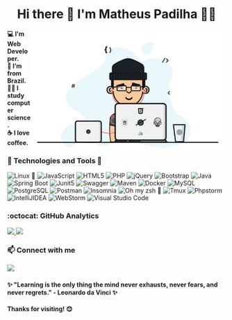 <!--
**matheuspadilha/matheuspadilha** is a ✨ _special_ ✨ repository because its `README.md` (this file) appears on your GitHub profile.

Here are some ideas to get you started:

- 🔭 I’m currently working on ...
- 🌱 I’m currently learning ...
- 👯 I’m looking to collaborate on ...
- 🤔 I’m looking for help with ...
- 💬 Ask me about ...
- 📫 How to reach me: ...
- 😄 Pronouns: ...
- ⚡ Fun fact: ...
-->

<div align="center">
  <h1> Hi there 🖖 I'm Matheus Padilha 👨‍💻 </h1>

  <img src="https://github.com/matheuspadilha/matheuspadilha/blob/main/assets/coder.gif" min-width="400px" max-width="400px" width="450px" align="right" alt="coder">
  
  <p align="left">  
    <strong>💻 I'm Web Developer.</strong> <br/>
    <strong>🏡 I’m from Brazil.</strong> <br/>
    <strong>👨‍🎓 I study computer science.</strong> <br/>
    <strong>☕ I love coffee.</strong>
  </p>

  <h3 align="left">🤖 Technologies and Tools 🧰</h3>
  <div align="left">  
    <img src="https://img.shields.io/badge/Linux-333333?style=flat&logo=Linux&logoColor=ffffff" alt="Linux 💟" />
    <img src="https://img.shields.io/badge/JavaScript-333333?style=flat&logo=JavaScript" alt="JavaScript" />
    <img src="https://img.shields.io/badge/HTML5-333333?style=flat&logo=HTML5" alt="HTML5" />
    <img src="https://img.shields.io/badge/PHP-333333?style=flat&logo=PHP" alt="PHP" />
    <img src="https://img.shields.io/badge/jQuery-333333?style=flat&logo=jQuery&logoColor=0769AD" alt="jQuery" />
    <img src="https://img.shields.io/badge/Bootstrap-333333?style=flat&logo=Bootstrap" alt="Bootstrap" />
    <img src="https://img.shields.io/badge/Java-333333?style=flat&logo=Java&logoColor=ED8B00" alt="Java" />
    <img src="https://img.shields.io/badge/Spring%20Boot-333333?style=flat&logo=spring-boot" alt="Spring Boot" />
    <img src="https://img.shields.io/badge/Junit5-333333?style=flat&logo=junit5&logoColor=25A162" alt="Junit5" />
    <img src="https://img.shields.io/badge/Swagger-333333?style=flat&logo=Swagger&logoColor=85EA2D" alt="Swagger" />
    <img src="https://img.shields.io/badge/Apache%20Maven-333333?style=flat&logo=apachemaven&logoColor=C71A36" alt="Maven" />
    <img src="https://img.shields.io/badge/Docker-333333?style=flat&logo=Docker" alt="Docker" />
    <img src="https://img.shields.io/badge/MySQL-333333?style=flat&logo=MySQL&logoColor=74CDD1" alt="MySQL" />
    <img src="https://img.shields.io/badge/PostgreSQL-333333?style=flat&logo=PostgreSQL" alt="PostgreSQL" />
    <img src="https://img.shields.io/badge/Postman-333333?style=flat&logo=Postman&logoColor=FF6C37" alt="Postman" />
    <img src="https://img.shields.io/badge/Insomnia-333333?style=flat&logo=Insomnia&logoColor=5849be" alt="Insomnia" />
    <img src="https://img.shields.io/badge/Oh_My_Zsh-333333?style=flat&logo=ohmyzsh&logoColor=1A2C34" alt="Oh my zsh 🖤" />
    <img src="https://img.shields.io/badge/tmux-333333?style=flat&logo=tmux&logoColor=1BB91F" alt="Tmux" />
    <img src="https://img.shields.io/badge/PhpStorm-333333?style=flat&logo=Phpstorm&logoColor=darkorchid" alt="Phpstorm" />
    <img src="https://img.shields.io/badge/IntelliJIDEA-333333?style=flat&logo=intellij-idea&logoColor=F44000" alt="IntelliJIDEA" />
    <img src="https://img.shields.io/badge/WebStorm-333333?style=flat&logo=WebStorm&logoColor=74CDD1" alt="WebStorm" />
    <img src="https://img.shields.io/badge/Visual_Studio_Code-333333?style=flat&logo=visual%20studio%20code&logoColor=0769AD" alt="Visual Studio Code" />
  </div>
</div>
   
<div align="left">
  <h3> :octocat: GitHub Analytics </h3>
  <a href="https://github.com/matheuspadilha">
    <img height="180em" src="https://github-readme-stats.vercel.app/api?username=matheuspadilha&show_icons=true&theme=tokyonight" />
  <a/>
  <img height="180em" src="https://github-readme-stats-eight-theta.vercel.app/api/top-langs/?username=matheuspadilha&layout=compact&langs_count=8&theme=tokyonight&include_all_commits=true&count_private=true" />
</div>

<div align="left">
  <h3> 📫 Connect with me </h3>
  <a href="https://www.linkedin.com/in/matheuspadilha" alt="linkedin" target="_blank">
    <img src="https://img.shields.io/badge/linkedin-%230077B5.svg?&style=for-the-badge&logo=linkedin&logoColor=white" />
  </a>
</div>

<div align="left">
  <h4> ✨ "Learning is the only thing the mind never exhausts, never fears, and never regrets." - Leonardo da Vinci ✨ </h4>
  <h4> Thanks for visiting! 😊 </h4>
</div>
